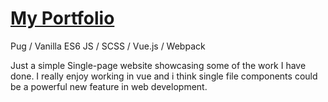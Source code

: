 

[My Portfolio](http://www.erikthedeveloper.com)
=========================================
Pug / Vanilla ES6 JS / SCSS / Vue.js / Webpack

Just a simple Single-page website showcasing some of the work I have done. I really enjoy working in vue and i think single file components could be a powerful new feature in web development.
